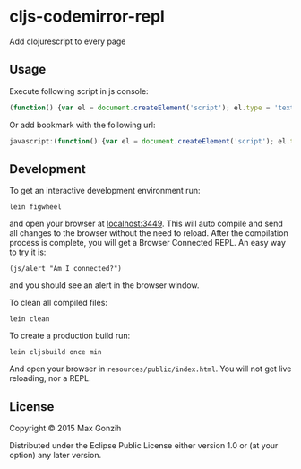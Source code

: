 # cljs-codemirror-repl

Add clojurescript to every page

## Usage

Execute following script in js console:

```javascript
(function() {var el = document.createElement('script'); el.type = 'text/javascript'; el.src = 'https://dl.dropboxusercontent.com/u/4109351/cljs-repl.js'; document.body.appendChild(el); }())
````

Or add bookmark with the following url:

```javascript
javascript:(function() {var el = document.createElement('script'); el.type = 'text/javascript'; el.src = 'https://dl.dropboxusercontent.com/u/4109351/cljs-repl.js'; document.body.appendChild(el); }())
````

## Development

To get an interactive development environment run:

    lein figwheel

and open your browser at [localhost:3449](http://localhost:3449/).
This will auto compile and send all changes to the browser without the
need to reload. After the compilation process is complete, you will
get a Browser Connected REPL. An easy way to try it is:

    (js/alert "Am I connected?")

and you should see an alert in the browser window.

To clean all compiled files:

    lein clean

To create a production build run:

    lein cljsbuild once min

And open your browser in `resources/public/index.html`. You will not
get live reloading, nor a REPL. 

## License

Copyright © 2015 Max Gonzih <gonzih at gmail dot com>

Distributed under the Eclipse Public License either version 1.0 or (at your option) any later version.
